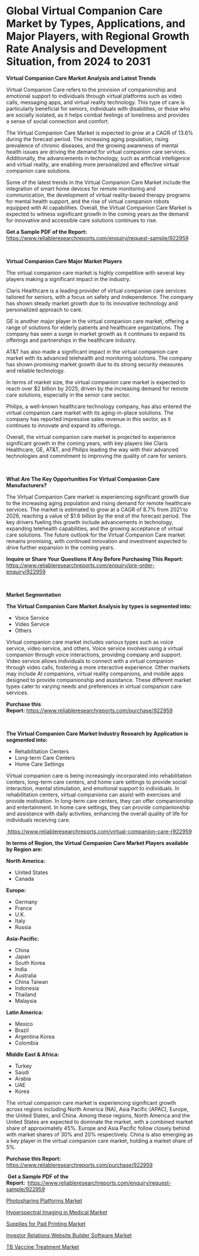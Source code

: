 <p><h1>Global Virtual Companion Care Market by Types, Applications, and Major Players, with Regional Growth Rate Analysis and Development Situation, from 2024 to 2031</h1></p><p><strong>Virtual Companion Care Market Analysis and Latest Trends</strong></p>
<p><p>Virtual Companion Care refers to the provision of companionship and emotional support to individuals through virtual platforms such as video calls, messaging apps, and virtual reality technology. This type of care is particularly beneficial for seniors, individuals with disabilities, or those who are socially isolated, as it helps combat feelings of loneliness and provides a sense of social connection and comfort.</p><p>The Virtual Companion Care Market is expected to grow at a CAGR of 13.6% during the forecast period. The increasing aging population, rising prevalence of chronic diseases, and the growing awareness of mental health issues are driving the demand for virtual companion care services. Additionally, the advancements in technology, such as artificial intelligence and virtual reality, are enabling more personalized and effective virtual companion care solutions.</p><p>Some of the latest trends in the Virtual Companion Care Market include the integration of smart home devices for remote monitoring and communication, the development of virtual reality-based therapy programs for mental health support, and the rise of virtual companion robots equipped with AI capabilities. Overall, the Virtual Companion Care Market is expected to witness significant growth in the coming years as the demand for innovative and accessible care solutions continues to rise.</p></p>
<p><strong>Get a Sample PDF of the Report:&nbsp;</strong> <a href="https://www.reliableresearchreports.com/enquiry/request-sample/922959">https://www.reliableresearchreports.com/enquiry/request-sample/922959</a></p>
<p>&nbsp;</p>
<p><strong>Virtual Companion Care Major Market Players</strong></p>
<p><p>The virtual companion care market is highly competitive with several key players making a significant impact in the industry. </p><p>Claris Healthcare is a leading provider of virtual companion care services tailored for seniors, with a focus on safety and independence. The company has shown steady market growth due to its innovative technology and personalized approach to care.</p><p>GE is another major player in the virtual companion care market, offering a range of solutions for elderly patients and healthcare organizations. The company has seen a surge in market growth as it continues to expand its offerings and partnerships in the healthcare industry.</p><p>AT&T has also made a significant impact in the virtual companion care market with its advanced telehealth and monitoring solutions. The company has shown promising market growth due to its strong security measures and reliable technology.</p><p>In terms of market size, the virtual companion care market is expected to reach over $2 billion by 2025, driven by the increasing demand for remote care solutions, especially in the senior care sector.</p><p>Philips, a well-known healthcare technology company, has also entered the virtual companion care market with its aging-in-place solutions. The company has reported impressive sales revenue in this sector, as it continues to innovate and expand its offerings.</p><p>Overall, the virtual companion care market is projected to experience significant growth in the coming years, with key players like Claris Healthcare, GE, AT&T, and Philips leading the way with their advanced technologies and commitment to improving the quality of care for seniors.</p></p>
<p>&nbsp;</p>
<p><strong>What Are The Key Opportunities For Virtual Companion Care Manufacturers?</strong></p>
<p><p>The Virtual Companion Care market is experiencing significant growth due to the increasing aging population and rising demand for remote healthcare services. The market is estimated to grow at a CAGR of 8.7% from 2021 to 2026, reaching a value of $1.6 billion by the end of the forecast period. The key drivers fueling this growth include advancements in technology, expanding telehealth capabilities, and the growing acceptance of virtual care solutions. The future outlook for the Virtual Companion Care market remains promising, with continued innovation and investment expected to drive further expansion in the coming years.</p></p>
<p><strong>Inquire or Share Your Questions If Any Before Purchasing This Report:</strong> <a href="https://www.reliableresearchreports.com/enquiry/pre-order-enquiry/922959">https://www.reliableresearchreports.com/enquiry/pre-order-enquiry/922959</a></p>
<p>&nbsp;</p>
<p><strong>Market Segmentation</strong></p>
<p><strong>The Virtual Companion Care Market Analysis by types is segmented into:</strong></p>
<p><ul><li>Voice Service</li><li>Video Service</li><li>Others</li></ul></p>
<p><p>Virtual companion care market includes various types such as voice service, video service, and others. Voice service involves using a virtual companion through voice interactions, providing company and support. Video service allows individuals to connect with a virtual companion through video calls, fostering a more interactive experience. Other markets may include AI companions, virtual reality companions, and mobile apps designed to provide companionship and assistance. These different market types cater to varying needs and preferences in virtual companion care services.</p></p>
<p><strong>Purchase this Report:&nbsp;</strong><a href="https://www.reliableresearchreports.com/purchase/922959">https://www.reliableresearchreports.com/purchase/922959</a></p>
<p>&nbsp;</p>
<p><strong>The Virtual Companion Care Market Industry Research by Application is segmented into:</strong></p>
<p><ul><li>Rehabilitation Centers</li><li>Long-term Care Centers</li><li>Home Care Settings</li></ul></p>
<p><p>Virtual companion care is being increasingly incorporated into rehabilitation centers, long-term care centers, and home care settings to provide social interaction, mental stimulation, and emotional support to individuals. In rehabilitation centers, virtual companions can assist with exercises and provide motivation. In long-term care centers, they can offer companionship and entertainment. In home care settings, they can provide companionship and assistance with daily activities, enhancing the overall quality of life for individuals receiving care.</p></p>
<p><a href="https://www.reliableresearchreports.com/virtual-companion-care-r922959">&nbsp;https://www.reliableresearchreports.com/virtual-companion-care-r922959</a></p>
<p><strong>In terms of Region, the Virtual Companion Care Market Players available by Region are:</strong></p>
<p>
    <p> <strong> North America: </strong>
        <ul>
            <li>United States</li>
            <li>Canada</li>
        </ul>
        </p> 
    <p> <strong> Europe: </strong>
        <ul>
            <li>Germany</li>
            <li>France</li>
            <li>U.K.</li>
            <li>Italy</li>
            <li>Russia</li>
        </ul>
        </p> 
    <p> <strong> Asia-Pacific: </strong>
        <ul>
            <li>China</li>
            <li>Japan</li>
            <li>South Korea</li>
            <li>India</li>
            <li>Australia</li>
            <li>China Taiwan</li>
            <li>Indonesia</li>
            <li>Thailand</li>
            <li>Malaysia</li>
        </ul>
        </p> 
    <p> <strong> Latin America: </strong>
        <ul>
            <li>Mexico</li>
            <li>Brazil</li>
            <li>Argentina Korea</li>
            <li>Colombia</li>
        </ul>
        </p> 
    <p> <strong> Middle East & Africa: </strong>
        <ul>
            <li>Turkey</li>
            <li>Saudi</li>
            <li>Arabia</li>
            <li>UAE</li>
            <li>Korea</li>
        </ul>
    </p>
    </p>
<p><p>The virtual companion care market is experiencing significant growth across regions including North America (NA), Asia Pacific (APAC), Europe, the United States, and China. Among these regions, North America and the United States are expected to dominate the market, with a combined market share of approximately 45%. Europe and Asia Pacific follow closely behind with market shares of 30% and 20% respectively. China is also emerging as a key player in the virtual companion care market, holding a market share of 5%.</p></p>
<p><strong>Purchase this Report: </strong><a href="https://www.reliableresearchreports.com/purchase/922959">https://www.reliableresearchreports.com/purchase/922959</a></p>
<p>&nbsp;<strong>Get a Sample PDF of the Report:&nbsp;&nbsp;</strong><a href="https://www.reliableresearchreports.com/enquiry/request-sample/922959">https://www.reliableresearchreports.com/enquiry/request-sample/922959</a></p>
<p><strong></strong></p>
<p><p><a href="https://github.com/JordyBecker/Market-Research-Report-List-1/blob/main/photosharing-platforms-market.md">Photosharing Platforms Market</a></p><p><a href="https://github.com/ranaacryptoaddmin/Market-Research-Report-List-1/blob/main/hyperspectral-imaging-in-medical-market.md">Hyperspectral Imaging in Medical Market</a></p><p><a href="https://github.com/RoccoManning/Market-Research-Report-List-6/blob/main/supplies-for-pad-printing-market.md">Supplies for Pad Printing Market</a></p><p><a href="https://github.com/sydneyHley85/Market-Research-Report-List-1/blob/main/investor-relations-website-builder-software-market.md">Investor Relations Website Builder Software Market</a></p><p><a href="https://github.com/jadenRaynor/Market-Research-Report-List-1/blob/main/tb-vaccine-treatment-market.md">TB Vaccine Treatment Market</a></p></p>